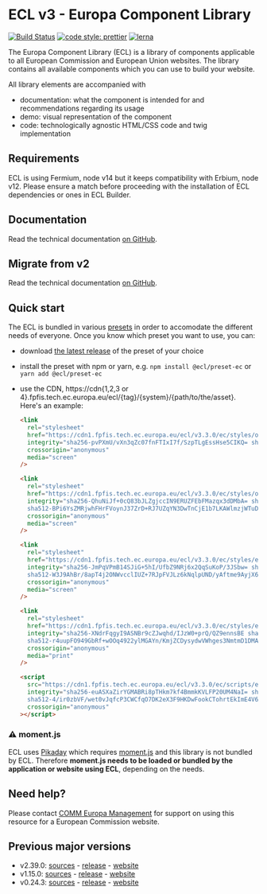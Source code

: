# ECL v3 - Europa Component Library

[![Build Status](https://drone.fpfis.eu/api/badges/ec-europa/europa-component-library/status.svg)](https://drone.fpfis.eu/ec-europa/europa-component-library)
[![code style: prettier](https://img.shields.io/badge/code_style-prettier-ff69b4.svg?style=flat-square)](https://github.com/prettier/prettier)
[![lerna](https://img.shields.io/badge/maintained%20with-lerna-cc00ff.svg)](https://lernajs.io/)

The Europa Component Library (ECL) is a library of components applicable to all European Commission and European Union websites. The library contains all available components which you can use to build your website.

All library elements are accompanied with

- documentation: what the component is intended for and recommendations regarding its usage
- demo: visual representation of the component
- code: technologically agnostic HTML/CSS code and twig implementation

## Requirements

ECL is using Fermium, node v14 but it keeps compatibility with Erbium, node v12. Please ensure a match before proceeding with the installation of ECL dependencies or ones in ECL Builder.

## Documentation

Read the technical documentation [on GitHub](docs/README.md).

## Migrate from v2

Read the technical documentation [on GitHub](docs/Migrating-v3.md).

## Quick start

The ECL is bundled in various [presets](docs/presets.md) in order to accomodate the different needs of everyone. Once you know which preset you want to use, you can:

- download [the latest release](https://github.com/ec-europa/europa-component-library/releases/latest) of the preset of your choice
- install the preset with npm or yarn, e.g. `npm install @ecl/preset-ec` or `yarn add @ecl/preset-ec`
- use the CDN, https://cdn{1,2,3 or 4}.fpfis.tech.ec.europa.eu/ecl/{tag}/{system}/{path/to/the/asset}. Here's an example:

  ```html
  <link
    rel="stylesheet"
    href="https://cdn1.fpfis.tech.ec.europa.eu/ecl/v3.3.0/ec/styles/optional/ecl-ec-default.css"
    integrity="sha256-pvPXmU/vXn3qZc07fnFTIxI7f/SzpTLgEssHse5CIKQ= sha384-4hry19ddB2hHSl78wZH3cng9WZzupIeCMyjWBjMoV6C/Rh2l7rmAlJEluCtC8fZm sha512-r2CONjkQ6hhgVze27hBzAOPYJbUa0EcQR+MbW2IWuJreTe4KqWMNslFhUpwta0J8k+paccDkemOSkTOa2B4p/g=="
    crossorigin="anonymous"
    media="screen"
  />
  ```

  ```html
  <link
    rel="stylesheet"
    href="https://cdn1.fpfis.tech.ec.europa.eu/ecl/v3.3.0/ec/styles/optional/ecl-reset.css"
    integrity="sha256-QhuNiJf+0cQ83bJLZgjccIN9ERUZFEbFMazqx3dDMbA= sha384-wu1kUyhFDiJzZ07/o0YWqOBPil454yx0hBrQplOBnJHY2PAT8MiPrHTnVf7i9gTG
    sha512-BPi6YsZMRjwhFHrFVoynJ37ZrD+RJ7UZqYN3DwTnCjE1b7LKAWlmzjWTuD/xbAmCQTAEajrxW2m4ZrFv/Fd2pw=="
    crossorigin="anonymous"
    media="screen"
  />
  ```

  ```html
  <link
    rel="stylesheet"
    href="https://cdn1.fpfis.tech.ec.europa.eu/ecl/v3.3.0/ec/styles/ecl-ec.css"
    integrity="sha256-JmPqVPmB14SJiG+5hI/UfbZ9NRj6x2QqSuKoP/3JSbw= sha384-+tnddQt1w0refYNsfYrvF6VRBQGGniiUnIYkJZqrVL5n/w1lJKvH4weF+NOYfI1+
    sha512-W3J9AhBr/8apT4j2ONWvcclIUZ+7RJpFVJLz6kNqlpUND/yAftme9AyjX6UB47Gf0iauZSt/i3BNUPG1tTws2A=="
    crossorigin="anonymous"
    media="screen"
  />
  ```

  ```html
  <link
    rel="stylesheet"
    href="https://cdn1.fpfis.tech.ec.europa.eu/ecl/v3.3.0/ec/styles/ecl-ec-print.css"
    integrity="sha256-XNdrFqgyI9ASNBr9cZJwqhd/IJzW0+prQ/QZ9ennsBE sha384-ZyVR2At055umqSUkJ9NUYLVWPnc1FZ/54rVcOmn3xl4heQYgJrc6lC/NILGlcLfJ
    sha512-r4uupFO949GbRf+wOOq4922ylMGAYn/KmjZCDysydwVWhges3NmtmD1DMAM/oETqZbC+XJLhyN8PzX4HxTcXVA=="
    crossorigin="anonymous"
    media="print"
  />
  ```

  ```html
  <script
    src="https://cdn1.fpfis.tech.ec.europa.eu/ecl/v3.3.0/ec/scripts/ecl-ec.js"
    integrity="sha256-euASXaZirYGMABRi8pTHkm7kf4BmmkKVLFP20UM4NaI= sha384-rXK1DRiAhDy8605rFvTXcKjXU+RStrOfTxgX0ikQndR4iuAJHmjfXMlHuHT5CDUl
    sha512-4/ir0zbVF/wet0vJqfcP3CWCfqO7DK2eX3F9HKDwFookCTohrtEkImE4V6AjKnDzOukzYfXjUhBe7cwC+QO3Rw=="
    crossorigin="anonymous"
  ></script>
  ```

### :warning: moment.js

ECL uses [Pikaday](https://github.com/Pikaday/Pikaday) which requires [moment.js](https://momentjs.com/) and this library is not bundled by ECL.
Therefore **moment.js needs to be loaded or bundled by the application or website using ECL**, depending on the needs.

## Need help?

Please contact [COMM Europa Management](mailto:Europamanagement@ec.europa.eu) for support on using this resource for a European Commission website.

## Previous major versions

- v2.39.0: [sources](https://github.com/ec-europa/europa-component-library/tree/v2) - [release](https://github.com/ec-europa/europa-component-library/releases/tag/v2.39.0) - [website](https://ec.europa.eu/component-library/v2.39.0/)
- v1.15.0: [sources](https://github.com/ec-europa/europa-component-library/tree/v1) - [release](https://github.com/ec-europa/europa-component-library/releases/tag/v1.15.0) - [website](https://ec.europa.eu/component-library/v1.15.0/)
- v0.24.3: [sources](https://github.com/ec-europa/europa-component-library/tree/v0) - [release](https://github.com/ec-europa/europa-component-library/releases/tag/v0.24.3) - [website](https://ec.europa.eu/component-library/v0.24.3/)

